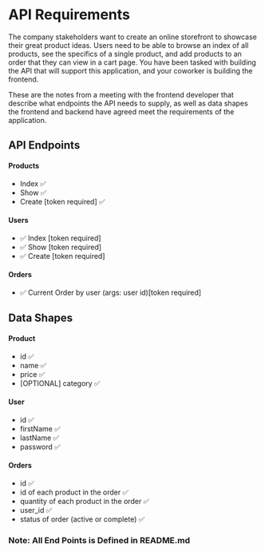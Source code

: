 # API Requirements

The company stakeholders want to create an online storefront to showcase their great product ideas. Users need to be able to browse an index of all products, see the specifics of a single product, and add products to an order that they can view in a cart page. You have been tasked with building the API that will support this application, and your coworker is building the frontend.

These are the notes from a meeting with the frontend developer that describe what endpoints the API needs to supply, as well as data shapes the frontend and backend have agreed meet the requirements of the application.

## API Endpoints

#### Products

- Index ✅
- Show ✅
- Create [token required] ✅

#### Users

- ✅ Index [token required]
- ✅ Show [token required]
- ✅ Create [token required]

#### Orders

- ✅ Current Order by user (args: user id)[token required]

## Data Shapes

#### Product

- id ✅
- name ✅
- price ✅
- [OPTIONAL] category ✅

#### User

- id ✅
- firstName ✅
- lastName ✅
- password ✅

#### Orders

- id ✅
- id of each product in the order ✅
- quantity of each product in the order ✅
- user_id ✅
- status of order (active or complete) ✅

### Note: All End Points is Defined in README.md
